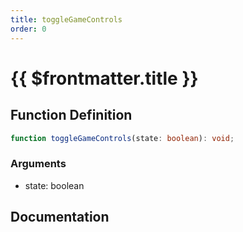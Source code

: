 ```yaml
---
title: toggleGameControls
order: 0
---
```


# {{ $frontmatter.title }}

## Function Definition

```ts
function toggleGameControls(state: boolean): void;
```

### Arguments

* state: boolean

## Documentation

<!--@include: ./parts/toggleGameControls.md-->

